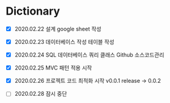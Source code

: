 # Dictionary
- [x] 2020.02.22	설계	google sheet 작성	
- [x] 2020.02.23	데이터베이스 작성	테이블 작성	
- [x] 2020.02.24	SQL 데이터베이스 쿼리 클래스	Github 소스코드관리
- [x] 2020.02.25  MVC 패턴 적용 시작
- [x] 2020.02.26  프로젝트 코드 최적화 시작 v0.0.1 release -> 0.0.2
- [ ] 2020.02.28  잠시 중단

